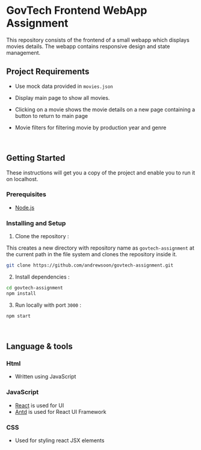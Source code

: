 # GovTech Frontend WebApp Assignment

This repository consists of the frontend of a small webapp which displays movies details. The webapp contains responsive design and state management.
<br/>

## Project Requirements

- Use mock data provided in `movies.json`

- Display main page to show all movies.

- Clicking on a movie shows the movie details on a new page containing a button to return to main page

- Movie filters for filtering movie by production year and genre
<br/>

## Getting Started

These instructions will get you a copy of the project and enable you to run it on localhost.

### Prerequisites

- [Node.js](https://nodejs.org/en/download/)

### Installing and Setup

1. Clone the repository :

This creates a new directory with repository name as `govtech-assignment` at the current path in the file system and clones the repository inside it.

```bash
git clone https://github.com/andrewsoon/govtech-assignment.git
```

2. Install dependencies :

```bash
cd govtech-assignment
npm install
```

3. Run locally with port `3000` :

```bash
npm start
```
<br/>

## Language & tools

### Html

- Written using JavaScript

### JavaScript

- [React](https://reactjs.org/) is used for UI
- [Antd](https://ant.design/) is used for React UI Framework

### CSS

- Used for styling react JSX elements
